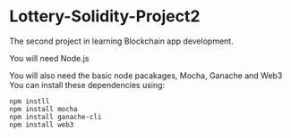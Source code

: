 # Lottery-Solidity-Project2
The second project in learning Blockchain app development.

You will need Node.js 

You will also need the basic node pacakages, Mocha, Ganache and Web3
You can install these dependencies using:

```
npm instll
npm install mocha
npm install ganache-cli
npm install web3
```
